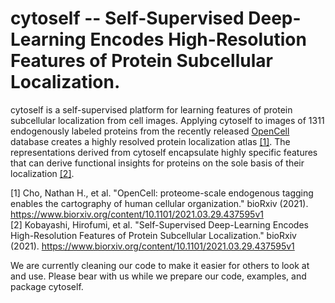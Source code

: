 # **cytoself** -- Self-Supervised Deep-Learning Encodes High-Resolution Features of Protein Subcellular Localization.
 
cytoself is a self-supervised platform for learning features of protein subcellular localization from cell images.
Applying cytoself to images of 1311 endogenously labeled proteins from the recently released 
[OpenCell](https://opencell.czbiohub.org) database creates a highly resolved protein localization atlas
[[1]](https://www.biorxiv.org/content/10.1101/2021.03.29.437450v1). 
The representations derived from cytoself encapsulate highly specific features that can derive functional insights for 
proteins on the sole basis of their localization [[2]](https://www.biorxiv.org/content/10.1101/2021.03.29.437595v1).

[1] Cho, Nathan H., et al. "OpenCell: proteome-scale endogenous tagging enables the cartography of human cellular organization." bioRxiv (2021).
https://www.biorxiv.org/content/10.1101/2021.03.29.437595v1 <br />
[2] Kobayashi, Hirofumi, et al. "Self-Supervised Deep-Learning Encodes High-Resolution Features of Protein Subcellular Localization." bioRxiv (2021).
https://www.biorxiv.org/content/10.1101/2021.03.29.437595v1


We are currently cleaning our code to make it easier for others to look at and use.
Please bear with us while we prepare our code, examples, and package cytoself.

